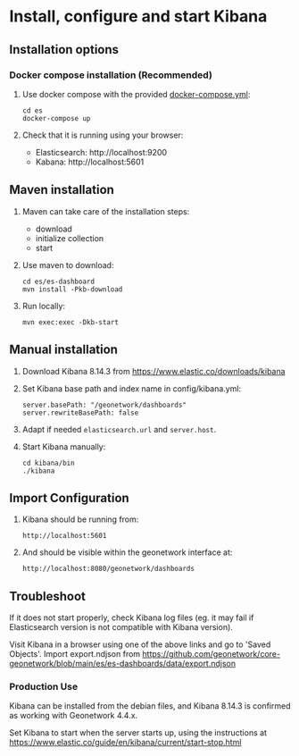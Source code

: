 # Install, configure and start Kibana

## Installation options

### Docker compose installation (Recommended)

1. Use docker compose with the provided [docker-compose.yml](es/docker-compose.yml):

   ```
   cd es
   docker-compose up
   ```

3. Check that it is running using your browser:
   
   * Elasticsearch: http://localhost:9200
   * Kabana: http://localhost:5601

## Maven installation

1. Maven can take care of the installation steps:

   * download
   * initialize collection
   * start

2. Use maven to download:

   ```
   cd es/es-dashboard
   mvn install -Pkb-download
   ```

3. Run locally:

   ```
   mvn exec:exec -Dkb-start
   ```

## Manual installation

1. Download Kibana 8.14.3 from https://www.elastic.co/downloads/kibana

2. Set Kibana base path and index name in config/kibana.yml:

   ```
   server.basePath: "/geonetwork/dashboards"
   server.rewriteBasePath: false
   ```

3. Adapt if needed ```elasticsearch.url``` and ```server.host```.

4. Start Kibana manually:

   ```
   cd kibana/bin
   ./kibana
   ```

## Import Configuration

1. Kibana should be running from:

   ```
   http://localhost:5601
   ```

2. And should be visible within the geonetwork interface at:
 
   ```
   http://localhost:8080/geonetwork/dashboards
   ```


## Troubleshoot

If it does not start properly, check Kibana log files (eg. it may fail if Elasticsearch version
is not compatible with Kibana version).

Visit Kibana in a browser using one of the above links and go to 'Saved Objects'. Import export.ndjson from https://github.com/geonetwork/core-geonetwork/blob/main/es/es-dashboards/data/export.ndjson

### Production Use

Kibana can be installed from the debian files, and Kibana 8.14.3 is confirmed as working with Geonetwork 4.4.x.

Set Kibana to start when the server starts up, using the instructions at https://www.elastic.co/guide/en/kibana/current/start-stop.html



